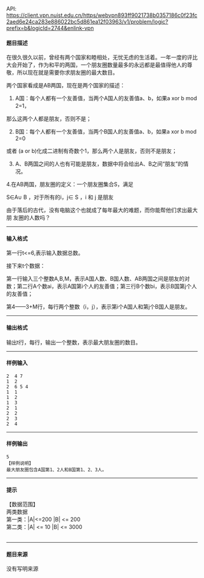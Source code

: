 API: https://client.vpn.nuist.edu.cn/https/webvpn893ff9021738b0357186c0f23fc2aed6e24ca283e886022bc5d861ea12f03963/v1/problem/logic?prefix=b&logicId=2744&enlink-vpn

#### 题目描述

在很久很久以前，曾经有两个国家和睦相处，无忧无虑的生活着。一年一度的评比大会开始了，作为和平的两国，一个朋友圈数量最多的永远都是最值得他人的尊敬，所以现在就是需要你求朋友圈的最大数目。

两个国家看成是AB两国，现在是两个国家的描述：

1. A国：每个人都有一个友善值，当两个A国人的友善值a、b，如果a xor b mod 2=1，

那么这两个人都是朋友，否则不是；

2. B国：每个人都有一个友善值，当两个B国人的友善值a、b，如果a xor b mod 2=0

或者 (a or b)化成二进制有奇数个1，那么两个人是朋友，否则不是朋友；

3. A、B两国之间的人也有可能是朋友，数据中将会给出A、B之间“朋友”的情况。

  

4.在AB两国，朋友圈的定义：一个朋友圈集合S，满足

S∈A∪ B ，对于所有的i，j∈ S  ，i  和 j 是朋友

由于落后的古代，没有电脑这个也就成了每年最大的难题，而你能帮他们求出最大朋  友圈的人数吗？

---

#### 输入格式

第一行t<=6,表示输入数据总数。

接下来t个数据：

第一行输入三个整数A,B,M，表示A国人数、B国人数、AB两国之间是朋友的对数；第二行A个数ai，表示A国第i个人的友善值；第三行B个数bi，表示B国第j个人的友善值；

第4——3+M行，每行两个整数（i，j），表示第i个A国人和第j个B国人是朋友。

---

#### 输出格式

输出t行，每行，输出一个整数，表示最大朋友圈的数目。

---

#### 样例输入
```
2  4 7
1  2
2  6 5 4
1  1
1  2
1  3
2  1
2  2
2  3
2  4

```

---

#### 样例输出
```
5 
【样例说明】
最大朋友圈包含A国第1、2人和B国第1、2、3人。

```

---

#### 提示

【数据范围】  
两类数据  
第一类：|A|<=200 |B| <= 200  
第二类：|A| <= 10 |B| <= 3000  
 

---

#### 题目来源

没有写明来源